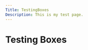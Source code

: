 ```yaml
---
Title: TestingBoxes
Description: This is my test page.
---
```


Testing Boxes
==========================

<div class="black-box"></div>

<div class="blue-box"></div>

<div class="red-box"></div>

<div class="green-box"></div>
 